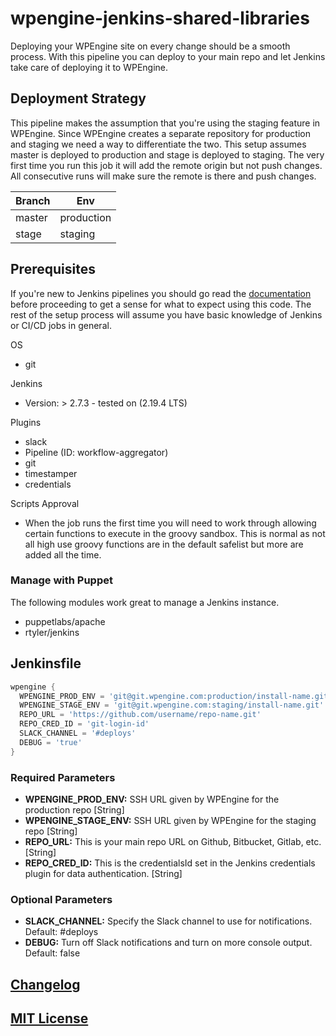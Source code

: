 # wpengine-jenkins-shared-libraries

Deploying your WPEngine site on every change should be a smooth process. With this pipeline you can deploy to your main repo and let Jenkins take care of deploying it to WPEngine.

## Deployment Strategy

This pipeline makes the assumption that you're using the staging feature in WPEngine. Since WPEngine creates a separate repository for production and staging we need a way to differentiate the two. This setup assumes master is deployed to production and stage is deployed to staging. The very first time you run this job it will add the remote origin but not push changes. All consecutive runs will make sure the remote is there and push changes.

Branch | Env
-------|-----------
master | production
stage  | staging

## Prerequisites

If you're new to Jenkins pipelines you should go read the [documentation](https://jenkins.io/doc/book/pipeline/) before proceeding to get a sense for what to expect using this code. The rest of the setup process will assume you have basic knowledge of Jenkins or CI/CD jobs in general.

OS

- git

Jenkins

- Version: > 2.7.3 - tested on (2.19.4 LTS)

Plugins

- slack
- Pipeline (ID: workflow-aggregator)
- git
- timestamper
- credentials

Scripts Approval

- When the job runs the first time you will need to work through allowing certain functions to execute in the groovy sandbox. This is normal as not all high use groovy functions are in the default safelist but more are added all the time.

### Manage with Puppet

The following modules work great to manage a Jenkins instance.

- puppetlabs/apache
- rtyler/jenkins

## Jenkinsfile

``` groovy
wpengine {
  WPENGINE_PROD_ENV = 'git@git.wpengine.com:production/install-name.git'
  WPENGINE_STAGE_ENV = 'git@git.wpengine.com:staging/install-name.git'
  REPO_URL = 'https://github.com/username/repo-name.git'
  REPO_CRED_ID = 'git-login-id'
  SLACK_CHANNEL = '#deploys'
  DEBUG = 'true'
}
```

### Required Parameters

- **WPENGINE_PROD_ENV:** SSH URL given by WPEngine for the production repo [String]
- **WPENGINE_STAGE_ENV:** SSH URL given by WPEngine for the staging repo [String]
- **REPO_URL:** This is your main repo URL on Github, Bitbucket, Gitlab, etc. [String]
- **REPO_CRED_ID:** This is the credentialsId set in the Jenkins credentials plugin for data authentication. [String]

### Optional Parameters

- **SLACK_CHANNEL:** Specify the Slack channel to use for notifications. Default: #deploys
- **DEBUG:** Turn off Slack notifications and turn on more console output. Default: false

## [Changelog](CHANGELOG.md)

## [MIT License](LICENSE)
